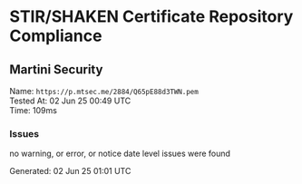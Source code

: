 # STIR/SHAKEN Certificate Repository Compliance

## Martini Security

Name: `https://p.mtsec.me/2884/Q65pE88d3TWN.pem`\
Tested At: 02 Jun 25 00:49 UTC\
Time: 109ms

### Issues

no warning, or error, or notice date level issues were found

Generated: 02 Jun 25 01:01 UTC